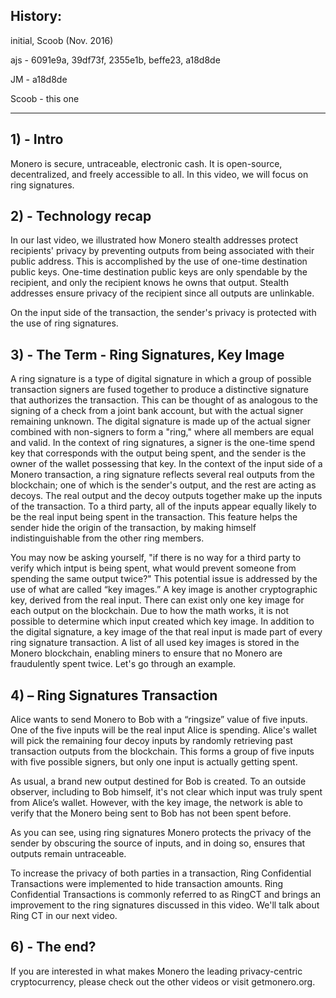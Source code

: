 ## History:
initial, Scoob (Nov. 2016)

ajs - 6091e9a, 39df73f, 2355e1b, beffe23, a18d8de

JM - a18d8de

Scoob - this one

---

## 1) - Intro

Monero is secure, untraceable, electronic cash. It is open-source, decentralized, and freely accessible to all.
In this video, we will focus on ring signatures.
 
## 2) - Technology recap
 
In our last video, we illustrated how Monero stealth addresses protect recipients' privacy by preventing outputs from being associated with their public address.
This is accomplished by the use of one-time destination public keys.
One-time destination public keys are only spendable by the recipient, and only the recipient knows he owns that output.
Stealth addresses ensure privacy of the recipient since all outputs are unlinkable.

On the input side of the transaction, the sender's privacy is protected with the use of ring signatures.

## 3) - The Term - Ring Signatures, Key Image

A ring signature is a type of digital signature in which a group of possible transaction signers are fused together to produce a distinctive signature that authorizes the transaction.
This can be thought of as analogous to the signing of a check from a joint bank account, but with the actual signer remaining unknown.
The digital signature is made up of the actual signer combined with non-signers to form a "ring," where all members are equal and valid.
In the context of ring signatures, a signer is the one-time spend key that corresponds with the output being spent, and the sender is the owner of the wallet possessing that key.
In the context of the input side of a Monero transaction, a ring signature reflects several real outputs from the blockchain; one of which is the sender's output, and the rest are acting as decoys.
The real output and the decoy outputs together make up the inputs of the transaction.
To a third party, all of the inputs appear equally likely to be the real input being spent in the transaction.
This feature helps the sender hide the origin of the transaction, by making himself indistinguishable from the other ring members.


You may now be asking yourself, "if there is no way for a third party to verify which intput is being spent, what would prevent someone from spending the same output twice?"
This potential issue is addressed by the use of what are called “key images.”
A key image is another cryptographic key, derived from the real input. 
There can exist only one key image for each output on the blockchain.
Due to how the math works, it is not possible to determine which input created which key image.
In addition to the digital signature, a key image of the that real input is made part of every ring signature transaction.
A list of all used key images is stored in the Monero blockchain, enabling miners to ensure that no Monero are fraudulently spent twice.
Let's go through an example.

## 4) – Ring Signatures Transaction

Alice wants to send Monero to Bob with a “ringsize” value of five inputs. 
One of the five inputs will be the real input Alice is spending.
Alice's wallet will pick the remaining four decoy inputs by randomly retrieving past transaction outputs from the blockchain.
This forms a group of five inputs with five possible signers, but only one input is actually getting spent.

As usual, a brand new output destined for Bob is created.
To an outside observer, including to Bob himself, it's not clear which input was truly spent from Alice’s wallet.
However, with the key image, the network is able to verify that the Monero being sent to Bob has not been spent before.

As you can see, using ring signatures Monero protects the privacy of the sender by obscuring the source of inputs, and in doing so, ensures that outputs remain untraceable.

To increase the privacy of both parties in a transaction, Ring Confidential Transactions were implemented to hide transaction amounts.
Ring Confidential Transactions is commonly referred to as RingCT and brings an improvement to the ring signatures discussed in this video.
We'll talk about Ring CT in our next video.

## 6) - The end?

If you are interested in what makes Monero the leading privacy-centric cryptocurrency, please check out the other videos or visit getmonero.org.
